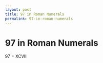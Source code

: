 ```yaml
---
layout: post
title: 97 in Roman Numerals
permalink: 97-in-roman-numerals
---
```


# 97 in Roman Numerals

97 = XCVII
